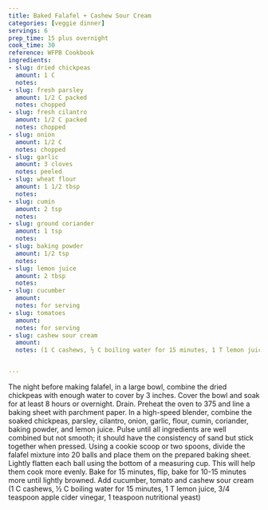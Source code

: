 ```yaml
---
title: Baked Falafel + Cashew Sour Cream
categories: [veggie dinner]
servings: 6
prep_time: 15 plus overnight
cook_time: 30
reference: WFPB Cookbook
ingredients:
- slug: dried chickpeas
  amount: 1 C
  notes:
- slug: fresh parsley
  amount: 1/2 C packed
  notes: chopped
- slug: fresh cilantro
  amount: 1/2 C packed
  notes: chopped
- slug: onion
  amount: 1/2 C
  notes: chopped
- slug: garlic
  amount: 3 cloves
  notes: peeled
- slug: wheat flour
  amount: 1 1/2 tbsp
  notes:
- slug: cumin
  amount: 2 tsp
  notes:
- slug: ground coriander
  amount: 1 tsp
  notes:
- slug: baking powder
  amount: 1/2 tsp
  notes:
- slug: lemon juice
  amount: 2 tbsp
  notes:
- slug: cucumber
  amount:
  notes: for serving
- slug: tomatoes
  amount:
  notes: for serving
- slug: cashew sour cream
  amount:
  notes: (1 C cashews, ½ C boiling water for 15 minutes, 1 T lemon juice, 3/4 teaspoon apple cider vinegar, 1 teaspoon nutritional yeast)


---
```


The night before making falafel, in a large bowl, combine the dried chickpeas with enough water to cover by 3 inches. Cover the bowl and soak for at least 8 hours or overnight. Drain.
Preheat the oven to 375 and line a baking sheet with parchment paper.
In a high-speed blender, combine the soaked chickpeas, parsley, cilantro, onion, garlic, flour, cumin, coriander, baking powder, and lemon juice. Pulse until all ingredients are well combined but not smooth; it should have the consistency of sand but stick together when pressed.
Using a cookie scoop or two spoons, divide the falafel mixture into 20 balls and place them on the prepared baking sheet. Lightly flatten each ball using the bottom of a measuring cup. This will help them cook more evenly.
Bake for 15 minutes, flip, bake for 10-15 minutes more until lightly browned.
Add cucumber, tomato and cashew sour cream (1 C cashews, ½ C boiling water for 15 minutes, 1 T lemon juice, 3/4 teaspoon apple cider vinegar, 1 teaspoon nutritional yeast)
